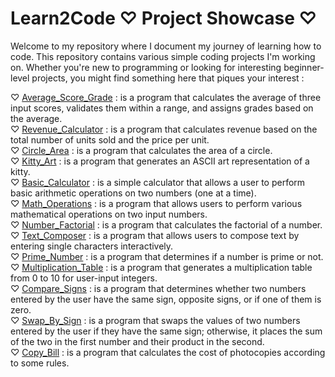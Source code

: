 <!-- # Learn2Code Repository
Welcome to my repository where I document my journey of learning how to code. This repository contains various simple coding projects I'm working on. 
Whether you're new to programming or looking for interesting beginner-level projects, you might find something here that piques your interest.

## Projects Included
### Age_Category
``Description`` This program prompts the user to enter a child's age and categorizes it into one of the following age groups:  "Youngster" (6-7 years old), "Pupil" (8-9 years old), "Junior" (10-11 years old), or "Cadet" (12 years and older).  
If the entered age doesn't fall into any of these categories, it informs the user that the child doesn't belong to any specified category.

``Files`` The file that contains the code for this project is age_category.py  
  You can find it in the directory Age_Category

### Quadratic_Equation
``Description`` This program prompts the user to input the coefficients (a, b, and c) of a quadratic equation. It calculates the discriminant (d) and then determines and displays the solutions of the equation, rounded to three decimal places.

``Files`` The file that contains the code for this project is quadratic_equation.py  
You can find it in the directory Quadratic_Equation

### Tax_Eligible
``Description`` This program takes a resident's age and gender (M for male, F for female), determines and displays their tax eligibility by applying these rules: Men over the age of 20 and women between 18 and 35 (inclusive) are considered taxable residents, while others are not

``Files`` The file that contains the code for this project is tax_eligible.py  
You can find it in the directory Tax_Eligible

### VAT_Price
``Description`` This program prompts the user to enter the initial price of a product (excluding tax) and its category, which can be "A" (7% VAT), "B" (20% VAT), or "C" (25% VAT). And it applies the appropriate VAT rate to calculate the total price with VAT and displays the result.

``Files`` The file that contains the code for this project is vat_price.py  
You can find it in the directory VAT_Price

### Month_Days
``Description`` This program prompts the user to input a month number and then determines the number of days in that month, displaying the result.

``Files`` The file that contains the code for this project is month_days.py  
You can find it in the directory Month_Days

### Next_Ten
``Description`` This program takes a user input, which is a number, and then prints the next ten numbers starting from that input using a for loop. It also includes additional examples of alternative loop structures, such as while and do-while loops, as commented sections.

``Files`` The file that contains the code for this project is next_ten.py   
You can find it in the directory Next_Ten

### Limited_Harmonic_Sum
``Description`` This program calculates and displays the sum of the harmonic series up to the "n-th" term.  
The harmonic series is defined as 1/1 + 1/2 + 1/3 + ... + 1/n.

``Files`` The file that contains the code for this project is limited_harmonic_sum.py  
You can find it in the directory Limited_Harmonic

### Power_Ten_Sum
``Description`` This program calculates and displays the sum of powers of 10 from 0 to n, where n is entered by the user.

``Files`` The file that contains the code for this project is power_ten_sum.py  
You can find it in the directory Power_Ten_Sum

### Odd_Squares_Sum
``Description`` This program calculates the sum of the squares of the first n odd integers.

``Files`` The file that contains the code for this project is odd_squares_sum.py  
You can find it in the directory Odd_Squares_Sum

### Divisors_List
``Description`` This program finds and displays the divisors of a positive non-null integer.

``Files`` The file that contains the code for this project is divisors_list.py   
You can find it in the directory Divisors_List

### Amal_Account
``Description`` This program calculates the total amount Amal will have in her savings account on her nth birthday, with her grandfather depositing 500 MAD on each birthday, and adding three times her age to the account.

``Files`` The file that contains the code for this project is amal_account.py  
You can find it in the directory Amal_Account

### Population_Comparison
``Description`` This program calculates and displays the number of years it takes for Agadir's population to surpass Marrakech's. Given the initial populations of Marrakech and Agadir, along with their respective growth rates. The population of the city of Marrakech is 1,000,000 inhabitants, and it increases by 50,000 inhabitants per year. The population of the city of Agadir is 500,000 inhabitants, and it increases by 8% per year.

``Files``  The file that contains the code for this project is population_comparison.py  
You can find it in the directory Population_Comparison

### Formula_Sequence
``Description`` This program prompts the user to enter an integer 'n'. It then calculates and prints the value of U(n) using a recursive formula, where U(0) = 6, and U(n+1) = 4 * U(n) + 10.

``Files`` The file that contains the code for this project is formula_sequence.py  
You can find it in the directory Formula_Sequence

### Fibonacci_Sequence
``Description`` This program prompts the user to enter an integer greater than or equal to 2, and it generates and displays the Fibonacci sequence, stopping just before reaching the specified integer.

``Files`` The file that contains the code for this project is fibonacci_sequence.py   
You can find it in the directory Fibonacci_Sequence

## Contact
If you have any questions or feedback about these projects, feel free to [contact me](mailto:hibah.erraoui@gmail.com). -->

# Learn2Code ♡ Project Showcase ♡
Welcome to my repository where I document my journey of learning how to code. This repository contains various simple coding projects I'm working on. 
Whether you're new to programming or looking for interesting beginner-level projects, you might find something here that piques your interest : 

♡ [Average_Score_Grade](https://github.com/er-hiba/AverageScore_Grade.git) : is a program that calculates the average of three input scores, validates them within a range, and assigns grades based on the average.  
♡ [Revenue_Calculator](https://github.com/er-hiba/Revenue_Calculator.git) : is a program that calculates revenue based on the total number of units sold and the price per unit.  
♡ [Circle_Area](https://github.com/er-hiba/Circle_Area.git) : is a program that calculates the area of a circle.  
♡ [Kitty_Art](https://github.com/er-hiba/Kitty_Art.git) : is a program that generates an ASCII art representation of a kitty.  
♡ [Basic_Calculator](https://github.com/er-hiba/Basic_Calculator.git) : is a simple calculator that allows a user to perform basic arithmetic operations on two numbers (one at a time).  
♡ [Math_Operations](https://github.com/er-hiba/Math_Operations.git) : is a program that allows users to perform various mathematical operations on two input numbers.  
♡ [Number_Factorial](https://github.com/er-hiba/Number_Factorial.git) : is a program that calculates the factorial of a number.  
♡ [Text_Composer](https://github.com/er-hiba/Text_Composer.git) : is a program that allows users to compose text by entering single characters interactively.  
♡ [Prime_Number](https://github.com/er-hiba/Prime_Number.git) : is a program that determines if a number is prime or not.    
♡ [Multiplication_Table](https://github.com/er-hiba/Multiplication_Table.git) : is a program that generates a multiplication table from 0 to 10 for user-input integers.    
♡ [Compare_Signs](https://github.com/er-hiba/Compare_Signs.git) : is a program that determines whether two numbers entered by the user have the same sign, opposite signs, or if one of them is zero.    
♡ [Swap_By_Sign](https://github.com/er-hiba/Swap_By_Sign.git) : is a program that swaps the values of two numbers entered by the user if they have the same sign; otherwise, it places the sum of the two in the first number and their product in the second.  
♡ [Copy_Bill](https://github.com/er-hiba/Copy_Bill.git) : is a program that calculates the cost of photocopies according to some rules. 
